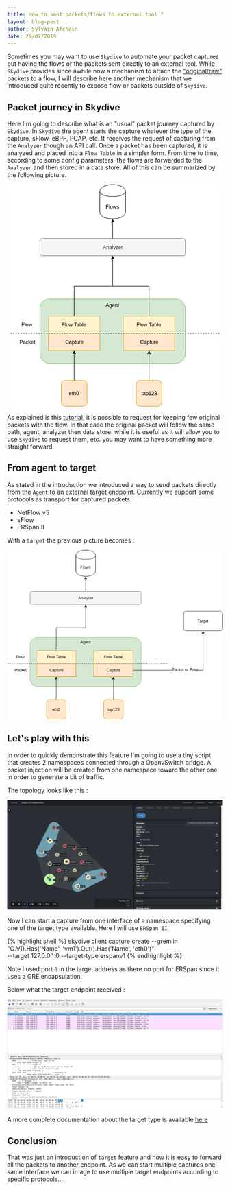 ```yaml
---
title: How to sent packets/flows to external tool ?
layout: blog-post
author: Sylvain Afchain
date: 29/07/2019
---
```


Sometimes you may want to use `Skydive` to automate your packet captures but having the flows or the packets sent directly to an external tool.
While `Skydive` provides since awhile now a mechanism to attach the ["original/raw"](/tutorials/first-steps-7.html#keep-original-packets) packets to a flow,
I will describe here another mechanism that we introduced quite recently to expose flow or packets outside of `Skydive`. 

## Packet journey in Skydive

Here I'm going to describe what is an "usual" packet journey captured by `Skydive`. In `Skydive` the agent starts the capture whatever the type of the capture, sFlow, eBPF, PCAP, etc. It receives the request of capturing from the `Analyzer` though an API call. Once a packet has been captured, it is analyzed and placed into a `Flow Table` in a simpler form. From time to time, according to some config parameters, the flows are forwarded to the `Analyzer` and then stored in a data store. All of this can be summarized by the following picture.

<center>
<p>
  <a href="/assets/images/blog/capture-targets-1.png" data-lightbox="Targets-1" data-title="Skydive capture targets">
    <img src="/assets/images/blog/capture-targets-1.png"/>
  </a>
</p>
</center>

As explained is this [tutorial](/tutorials/first-steps-7.html#keep-original-packets), it is possible to request for keeping few original packets with the flow.
In that case the original packet will follow the same path, agent, analyzer then data store. while it is useful as it will allow you to use `Skydive` to request them, etc. you may want to have something more straight forward.

## From agent to target

As stated in the introduction we introduced a way to send packets directly from the `Agent` to an external target endpoint. Currently we support some protocols as
transport for captured packets.

* NetFlow v5
* sFlow
* ERSpan II

With a `target` the previous picture becomes :

<center>
<p>
  <a href="/assets/images/blog/capture-targets-2.png" data-lightbox="Targets-2" data-title="Skydive capture targets">
    <img src="/assets/images/blog/capture-targets-2.png"/>
  </a>
</p>
</center>

## Let's play with this

In order to quickly demonstrate this feature I'm going to use a tiny script that creates 2 namespaces connected through a OpenvSwitch
bridge. A packet injection will be created from one namespace toward the other one in order to generate a bit of traffic. 

The topology looks like this :

<center>
<p>
  <a href="/assets/images/blog/capture-targets-3.png" data-lightbox="Targets-3" data-title="Skydive capture targets">
    <img src="/assets/images/blog/capture-targets-3.png"/>
  </a>
</p>
</center>

Now I can start a capture from one interface of a namespace specifying one of the target type available. Here I will use `ERSpan II`

{% highlight shell %}
skydive client capture create --gremlin "G.V().Has('Name', 'vm1').Out().Has('Name', 'eth0')" \
  --target 127.0.0.1:0 --target-type erspanv1
{% endhighlight %}

Note I used port `0` in the target address as there no port for ERSpan since it uses a GRE encapsulation.

Below what the target endpoint received :

<center>
<p>
  <a href="/assets/images/blog/capture-targets-4.png" data-lightbox="Targets-4" data-title="Skydive capture targets">
    <img src="/assets/images/blog/capture-targets-4.png"/>
  </a>
</p>
</center>

A more complete documentation about the target type is available [here](/documentation/cli#targets)

## Conclusion

That was just an introduction of `target` feature and how it is easy to forward all the packets to another endpoint. As we can start multiple captures one same interface we can image to use multiple target endpoints according to specific protocols....
